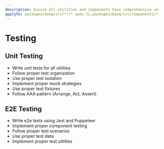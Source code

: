 ```yaml
---
description: Ensure all utilities and components have comprehensive unit and e2e tests following best practices for organization, isolation, and maintainability.
applyTo: packages/beeq/src/**/*.spec.ts,packages/beeq/src/components/**/__tests__/*.e2e.ts
---
```


# Testing

## Unit Testing

- Write unit tests for all utilities
- Follow proper test organization
- Use proper test isolation
- Implement proper mock strategies
- Use proper test fixtures
- Follow AAA pattern (Arrange, Act, Assert)

## E2E Testing

- Write e2e tests using Jest and Puppeteer
- Implement proper component testing
- Follow proper test scenarios
- Use proper test data
- Implement proper test utilities
